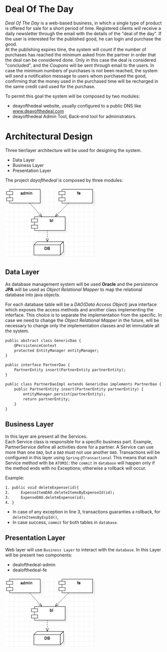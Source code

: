 # Deal Of The Day

*Deal Of The Day* is a web-based business, in which a single type of product is offered for sale for 
a short period of time.
Registered clients will receive a daily newsletter through the email with the details of the "deal of the day".
If the user is interested for the published good, he can login and purchase the good.<br/>
At the publishing expires time, the system will count if the number of purchases has reached the minimum 
asked from the partner in order that the deal can be considered done. 
Only in this case the deal is considered "concluded", and the *Coupons* will be sent through
email to the users. 
In case the minimum numbers of purchases is not been reached, the system
will send a notification message to users whom purchased the good, confirming that the money
used in the purchased time will be recharged in the same credit card used for the purchase. 

To permit this goal the system will be composed by two modules:
- deayofthedeal website, usually configured to a public DNS  like www.deayofthedeal.com
- deayofthedeal Admin Tool, Back-end tool for administrators.


# Architectural Design 

Three tier/layer architecture will be used for designing the system.
- Data Layer
- Business Layer
- Presentation Layer

The project *dayofthedeal* is composed by three modules: 

![](docs/ComponentOverview.jpg)

## Data Layer

As database management system will be used **Oracle** and the persistence **JPA** will be used as *Object Relational Mapper*
to map the relational database into java objects.

For each database table will be a *DAO(Data Access Object)* java interface which exposes the
access methods and another class implementing the interface. This choice is to separate the
implementation from the specific. In case we need to change the *Object Relational Mapper* in the future, will be
necessary to change only the implementation classes and let immutable all the system.


```
public abstract class GenericDao {
    @PersistenceContext
    protected EntityManager entityManager;
}
```
```
public interface PartnerDao {
    PartnerEntity insert(PartnerEntity partnerEntity);
}
```
```	
public class PartnerDaoImpl extends GenericDao implements PartnerDao {
    public PartnerEntity insert(PartnerEntity partnerEntity) {
        entityManager.persist(partnerEntity);
        return partnerEntity;
    }
}
```

## Business Layer

In this layer are present all the Services. <br/>
Each Service class is responsible for a specific business part. 
Example, PartnerService define all activities done for a partner.
A Service can use more than one `DAO`, but a `DAO` must not use another `DAO`.
Transactions will be configured in this layer using `Spring` `@Transactional`
This means that each Service method with be `ATOMIC`: the `commit` in `database` will happen only 
if the method ends with no Exceptions; otherwise a rollback will occur. 

Example:
```
1. public void deleteExpense(id){
2.     ExpenseItemDAO.deleteItemsByExpenseId(id);
3.     ExpenseDAO.deleteExpense(id);
4. }
```
- In case of any exception in line 3, transactions guaranties a rollback, for `deleteItemsByExpId()`,
- In case success, `commit` for both tables in `database`.

## Presentation Layer

Web layer will use `Business Layer` to interact with the `database`.
In this Layer will be present two components:
- dealofthedeal-admin
- dealofthedeal-fe



![Packages interaction between three layers](docs/ComponentOverview.jpg)
